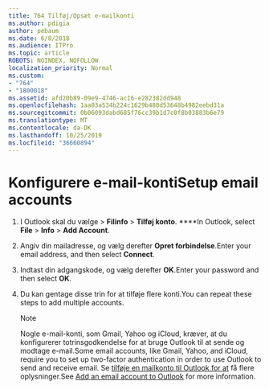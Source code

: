 ```yaml
---
title: 764 Tilføj/Opsæt e-mailkonti
ms.author: pdigia
author: pebaum
ms.date: 6/8/2018
ms.audience: ITPro
ms.topic: article
ROBOTS: NOINDEX, NOFOLLOW
localization_priority: Normal
ms.custom:
- "764"
- "1800018"
ms.assetid: afd20b89-09e9-4746-ac16-e282382dd948
ms.openlocfilehash: 1aa03a534b224c1629b480d53648b4982eebd31a
ms.sourcegitcommit: 0b06093dabd685f76cc39b1d7c0f8b03883b6e79
ms.translationtype: MT
ms.contentlocale: da-DK
ms.lasthandoff: 10/25/2019
ms.locfileid: "36660894"
---
```

# <a name="setup-email-accounts"></a><span data-ttu-id="19ce9-102">Konfigurere e-mail-konti</span><span class="sxs-lookup"><span data-stu-id="19ce9-102">Setup email accounts</span></span>

1. <span data-ttu-id="19ce9-103">I Outlook skal du vælge > **Filinfo** > **Tilføj konto**. \*\*\*\*</span><span class="sxs-lookup"><span data-stu-id="19ce9-103">In Outlook, select **File** > **Info** > **Add Account**.</span></span>

2. <span data-ttu-id="19ce9-104">Angiv din mailadresse, og vælg derefter **Opret forbindelse**.</span><span class="sxs-lookup"><span data-stu-id="19ce9-104">Enter your email address, and then select **Connect**.</span></span>

3. <span data-ttu-id="19ce9-105">Indtast din adgangskode, og vælg derefter **OK**.</span><span class="sxs-lookup"><span data-stu-id="19ce9-105">Enter your password and then select **OK**.</span></span>

4. <span data-ttu-id="19ce9-106">Du kan gentage disse trin for at tilføje flere konti.</span><span class="sxs-lookup"><span data-stu-id="19ce9-106">You can repeat these steps to add multiple accounts.</span></span>

    > [!NOTE]
    > <span data-ttu-id="19ce9-107">Nogle e-mail-konti, som Gmail, Yahoo og iCloud, kræver, at du konfigurerer totrinsgodkendelse for at bruge Outlook til at sende og modtage e-mail.</span><span class="sxs-lookup"><span data-stu-id="19ce9-107">Some email accounts, like Gmail, Yahoo, and iCloud, require you to set up two-factor authentication in order to use Outlook to send and receive email.</span></span> <span data-ttu-id="19ce9-108">Se [tilføje en mailkonto til Outlook for at](https://support.office.com/article/6e27792a-9267-4aa4-8bb6-c84ef146101b.aspx) få flere oplysninger.</span><span class="sxs-lookup"><span data-stu-id="19ce9-108">See [Add an email account to Outlook](https://support.office.com/article/6e27792a-9267-4aa4-8bb6-c84ef146101b.aspx) for more information.</span></span>
  